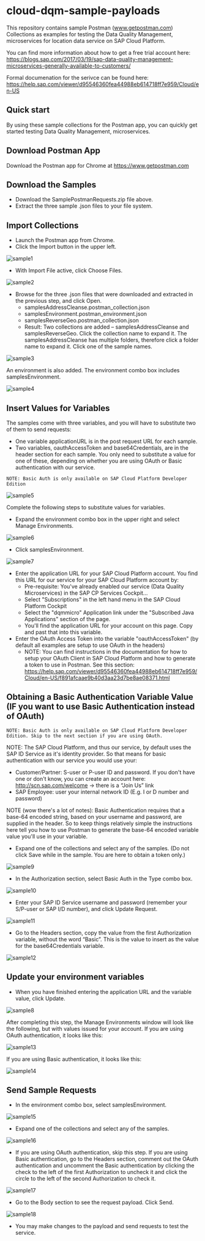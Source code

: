 # cloud-dqm-sample-payloads
This repository contains sample Postman (www.getpostman.com) Collections as examples for testing the Data Quality Management, microservices for location data service on SAP Cloud Platform. 

You can find more information about how to get a free trial account here:
https://blogs.sap.com/2017/03/19/sap-data-quality-management-microservices-generally-available-to-customers/

Formal documenation for the serivce can be found here: https://help.sap.com/viewer/d95546360fea44988eb614718ff7e959/Cloud/en-US


Quick start
-----------

By using these sample collections for the Postman app, you can quickly get started testing Data Quality Management, microservices.

Download Postman App
--------------------

Download the Postman app for Chrome at https://www.getpostman.com

Download the Samples
--------------------
* Download the SamplePostmanRequests.zip file above.
* Extract the three sample .json files to your file system.

Import Collections
------------------
* Launch the Postman app from Chrome.
* Click the Import button in the upper left.

![sample1](/images/sample1.jpg)

* With Import File active, click Choose Files.

![sample2](/images/sample2.jpg)

* Browse for the three .json files that were downloaded and extracted in the previous step, and click Open.
    * samplesAddressCleanse.postman_collection.json
    * samplesEnvironment.postman_environment.json
    * samplesReverseGeo.postman_collection.json
    * Result: Two collections are added – samplesAddressCleanse and samplesReverseGeo. Click the collection name to expand it. The samplesAddressCleanse has multiple folders, therefore click a folder name to expand it. Click one of the sample names.

![sample3](/images/sample3.jpg)

An environment is also added. The environment combo box includes samplesEnvironment.

![sample4](/images/sample4.jpg)

Insert Values for Variables
---------------------------
The samples come with three variables, and you will have to substitute two of them to send requests:
* One variable applicationURL is in the post request URL for each sample.
* Two variables, oauthAccessToken and base64Credentials, are in the header section for each sample. You only need to substitute a value for one of these, depending on whether you are using OAuth or Basic authentication with our service.
```
NOTE: Basic Auth is only available on SAP Cloud Platform Developer Edition
```

![sample5](/images/sample5.jpg)

Complete the following steps to substitute values for variables.

* Expand the environment combo box in the upper right and select Manage Environments.

![sample6](/images/sample6.jpg)

* Click samplesEnvironment.

![sample7](/images/sample7.jpg)

* Enter the application URL for your SAP Cloud Platform account. You find this URL for our service for your SAP Cloud Platform account by:
   *  Pre-requisite: You've already enabled our service (Data Quality Microservices) in the SAP CP Services Cockpit...
   *  Select "Subscriptions" in the left hand menu in the SAP Cloud Platform Cockpit
   *  Select the "dqmmicro" Application link under the "Subscribed Java Applications" section of the page. 
   *  You'll find the application URL for your account on this page.  Copy and past that into this variable. 
* Enter the OAuth Access Token into the variable "oauthAccessToken" (by default all examples are setup to use OAuth in the headers)  
   *  NOTE:  You can find instructions in the documentation for how to setup your OAuth Client in SAP Cloud Platform and how to generate a token to use in Postman.  See this section:  https://help.sap.com/viewer/d95546360fea44988eb614718ff7e959/Cloud/en-US/f891afcaae9b40d3aa23d7be8ae08371.html

Obtaining a Basic Authentication Variable Value (IF you want to use Basic Authentication instead of OAuth)
--------------------------------------
```
NOTE: Basic Auth is only available on SAP Cloud Platform Developer Edition. Skip to the next section if you are using OAuth.
```

NOTE:  The SAP Cloud Platform, and thus our service, by default uses the SAP ID Service as it's identity provider. So that means for basic authentication with our service you would use your:
   *  Customer/Partner:  S-user or P-user ID and password.   If you don't have one or don't know, you can create an account here: http://scn.sap.com/welcome -> there is a “Join Us” link
   *  SAP Employee:  user your internal network ID (E.g. I or D number and password)

NOTE (wow there's a lot of notes):  Basic Authentication requires that a base-64 encoded string, based on your username and password, are supplied in the header.  So to keep things relatively simple the instructions here tell you how to use Postman to generate the base-64 encoded variable value you'll use in your variable. 

* Expand one of the collections and select any of the samples. (Do not click Save while in the sample. You are here to obtain a token only.)

![sample9](/images/sample9.jpg)

* In the Authorization section, select Basic Auth in the Type combo box.

![sample10](/images/sample10.jpg)

* Enter your SAP ID Service username and password (remember your S/P-user or SAP I/D number), and click Update Request.

![sample11](/images/sample11.jpg)

* Go to the Headers section, copy the value from the first Authorization variable, without the word “Basic”. This is the value to insert as the value for the base64Credentials variable.

![sample12](/images/sample12.jpg)

Update your environment variables
---------------------------------

* When you have finished entering the application URL and the variable value, click Update.

![sample8](/images/sample8.jpg)

After completing this step, the Manage Environments window will look like the following, but with values issued for your account.
If you are using OAuth authentication, it looks like this:

![sample13](/images/sample13.jpg)

If you are using Basic authentication, it looks like this:

![sample14](/images/sample14.jpg)

Send Sample Requests
--------------------

* In the environment combo box, select samplesEnvironment.

![sample15](/images/sample15.jpg)

* Expand one of the collections and select any of the samples.

![sample16](/images/sample16.jpg)

* If you are using OAuth authentication, skip this step. If you are using Basic authentication, go to the Headers section, comment out the OAuth authentication and uncomment the Basic authentication by clicking the check to the left of the first Authorization to uncheck it and click the circle to the left of the second Authorization to check it.

![sample17](/images/sample17.jpg)

* Go to the Body section to see the request payload. Click Send.

![sample18](/images/sample18.jpg)

* You may make changes to the payload and send requests to test the service.
